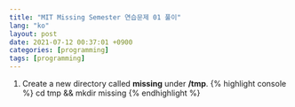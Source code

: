 ```yaml
---
title: "MIT Missing Semester 연습문제 01 풀이"
lang: "ko"
layout: post
date: 2021-07-12 00:37:01 +0900
categories: [programming]
tags: [programming]
---
```

1. Create a new directory called **missing** under **/tmp**.
{% highlight console %}
cd tmp && mkdir missing
{% endhighlight %}